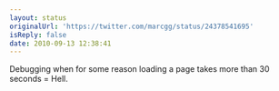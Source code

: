 ```yaml
---
layout: status
originalUrl: 'https://twitter.com/marcgg/status/24378541695'
isReply: false
date: 2010-09-13 12:38:41
---
```


Debugging when for some reason loading a page takes more than 30 seconds = Hell.
